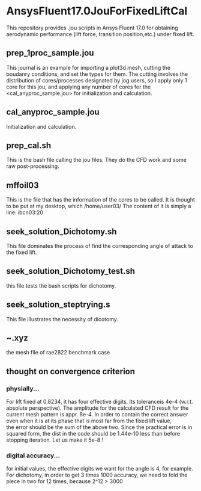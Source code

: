 # AnsysFluent17.0JouForFixedLiftCal
This repository provides .jou scripts in  Ansys Fluent 17.0 for obtaining aerodynamic performance (lift force, transition position,etc.) under fixed lift.

## prep_1proc_sample.jou
This journal is an example for importing a plot3d mesh, cutting the boudanry conditions, and set the types for them.
The cutting involves the distribution of cores/processes designated by  jog users, so I apply only 1 core for this jou, and  applying any number of cores for the <cal_anyproc_sample.jou> for initialization and calculation.

## cal_anyproc_sample.jou
Initialization and calculation.

## prep_cal.sh
This is the bash file calling the jou files. They do the CFD work and some raw post-processing.

## mffoil03
This is the file that has the information of the cores to be called. It is thought to be put at my desktop, which /home/user03/
The content of it is simply a line: ibcn03:20

## seek_solution_Dichotomy.sh
This file dominates the process of find the corresponding angle of attack to the fixed lift.

## seek_solution_Dichotomy_test.sh
this file tests the bash scripts for dichotomy.

## seek_solution_steptrying.s
This file illustrates the necessity of dicotomy.

## ~.xyz
the mesh file of rae2822 benchmark case

## thought on convergence criterion
### physially...
For lift fixed at 0.8234, it has four effective digits.
Its toleranceis 4e-4 (w.r.t. absolute perspective).
The amplitude for the calculated  CFD result for the current mesh pattern is appr. 8e-4.
In order to contain the correct answer even when it is at its phase that is most far from the fixed lift value,  
the error should be the sum of the above two.
Since the practical error is in squared form, the dist in the code should be 1.44e-10 less than before stopping iteration.
Let us make it 5e-8 !

### digital accuracy...
for initial values, the effective digits we want for the angle is 4, for example.
For dichotomy, in order to get 3 times 1000 accuracy, we need to fold the piece in two for  12 times, because 2^12 > 3000

